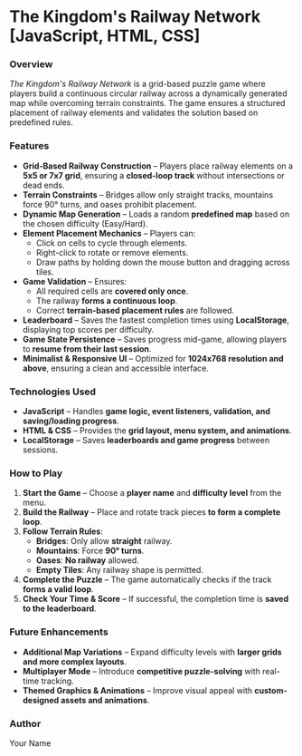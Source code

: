 # The Kingdom's Railway Network [JavaScript, HTML, CSS]

### Overview
*The Kingdom's Railway Network* is a grid-based puzzle game where players build a continuous circular railway across a dynamically generated map while overcoming terrain constraints. The game ensures a structured placement of railway elements and validates the solution based on predefined rules.

### Features
- **Grid-Based Railway Construction** – Players place railway elements on a **5x5 or 7x7 grid**, ensuring a **closed-loop track** without intersections or dead ends.
- **Terrain Constraints** – Bridges allow only straight tracks, mountains force 90° turns, and oases prohibit placement.
- **Dynamic Map Generation** – Loads a random **predefined map** based on the chosen difficulty (Easy/Hard).
- **Element Placement Mechanics** – Players can:
  - Click on cells to cycle through elements.
  - Right-click to rotate or remove elements.
  - Draw paths by holding down the mouse button and dragging across tiles.
- **Game Validation** – Ensures:
  - All required cells are **covered only once**.
  - The railway **forms a continuous loop**.
  - Correct **terrain-based placement rules** are followed.
- **Leaderboard** – Saves the fastest completion times using **LocalStorage**, displaying top scores per difficulty.
- **Game State Persistence** – Saves progress mid-game, allowing players to **resume from their last session**.
- **Minimalist & Responsive UI** – Optimized for **1024x768 resolution and above**, ensuring a clean and accessible interface.

### Technologies Used
- **JavaScript** – Handles **game logic, event listeners, validation, and saving/loading progress**.
- **HTML & CSS** – Provides the **grid layout, menu system, and animations**.
- **LocalStorage** – Saves **leaderboards and game progress** between sessions.

### How to Play
1. **Start the Game** – Choose a **player name** and **difficulty level** from the menu.
2. **Build the Railway** – Place and rotate track pieces **to form a complete loop**.
3. **Follow Terrain Rules**:
   - **Bridges**: Only allow **straight** railway.
   - **Mountains**: Force **90° turns**.
   - **Oases**: **No railway** allowed.
   - **Empty Tiles**: Any railway shape is permitted.
4. **Complete the Puzzle** – The game automatically checks if the track **forms a valid loop**.
5. **Check Your Time & Score** – If successful, the completion time is **saved to the leaderboard**.

### Future Enhancements
- **Additional Map Variations** – Expand difficulty levels with **larger grids and more complex layouts**.
- **Multiplayer Mode** – Introduce **competitive puzzle-solving** with real-time tracking.
- **Themed Graphics & Animations** – Improve visual appeal with **custom-designed assets and animations**.

### Author
Your Name


